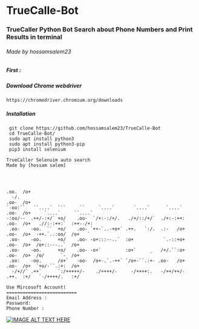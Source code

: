 # TrueCalle-Bot
### TrueCaller Python Bot Search about Phone Numbers and Print Results in terminal 

###### Made by hossamsalem23

##### First :
##### Download Chrome webdriver 
 ```
 https://chromedriver.chromium.org/downloads
```
##### Installation
```
 git clone https://github.com/hossamsalem23/TrueCalle-Bot
 cd TrueCalle-Bot/
 sudo apt install python3
 sudo apt install python3-pip
 pip3 install selenium
```
```
TrueCaller Selenuim auto search
Made by [hossam salem]



                                                                    .oo.  /o+                       
  -/.                                                               .oo-  /o+                       
`-oo:``   ``....`  ```     ``     `....`       `....`      `....`   .oo-  /o+     `....`     ``....`
-:oo/--  .++/-:+/` +o/    .oo-  `/+:-:/+/.   ./+/::/+/`  ./+:-:++:  .oo-  /o+   .//:-:++:`  :++--/+:
 .oo-    -oo.  ``  +o/    .oo- `++-`..-+o+` .++.   `:/.  .:-   /o+  .oo-  /o+  -++.`..:oo/  /o+   ` 
 .oo-    -oo.      +o/    .oo- -o+:::--..`  :o+           `.-::+o+  .oo-  /o+  /o+::---..`  /o+     
 .oo-    -oo.      +o/    .oo- -o+`         :o+`     _   /+/.``:o+  .oo-  /o+  /o/      `-  /o+     
 .oo:    -oo.      /o+`   -oo-  /o+-.`.-++` `/o+-``.:+- .oo-   /o+  .oo-  /o+  `+o/-``.:+:  /o+     
  -/+//` .++`      `:/+++++/-    ./++++/-     -/++++:.   -/++/++/-  .++.  :+/   `-/++++/.   :+/     

Use Mircosoft Account( 
========================== 
Email Address : 
Password: 
Phone Number : 
```


[![IMAGE ALT TEXT HERE](https://img.youtube.com/vi/7ZKOtLC7ZUo/0.jpg)](https://www.youtube.com/watch?v=7ZKOtLC7ZUo)
